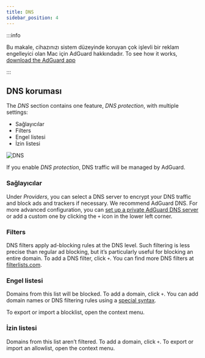 ```yaml
---
title: DNS
sidebar_position: 4
---
```


:::info

Bu makale, cihazınızı sistem düzeyinde koruyan çok işlevli bir reklam engelleyici olan Mac için AdGuard hakkındadır. To see how it works, [download the AdGuard app](https://agrd.io/download-kb-adblock)

:::

## DNS koruması

The _DNS_ section contains one feature, _DNS protection_, with multiple settings:

- Sağlayıcılar
- Filters
- Engel listesi
- İzin listesi

![DNS](https://cdn.adtidy.org/content/kb/ad_blocker/mac/dns.png)

If you enable _DNS protection_, DNS traffic will be managed by AdGuard.

### Sağlayıcılar

Under _Providers_, you can select a DNS server to encrypt your DNS traffic and block ads and trackers if necessary. We recommend AdGuard DNS. For more advanced configuration, you can [set up a private AdGuard DNS server](https://adguard-dns.io/welcome.html) or add a custom one by clicking the `+` icon in the lower left corner.

### Filters

DNS filters apply ad-blocking rules at the DNS level. Such filtering is less precise than regular ad blocking, but it’s particularly useful for blocking an entire domain. To add a DNS filter, click `+`. You can find more DNS filters at [filterlists.com](https://filterlists.com/).

### Engel listesi

Domains from this list will be blocked. To add a domain, click `+`. You can add domain names or DNS filtering rules using a [special syntax](https://adguard-dns.io/kb/general/dns-filtering-syntax/).

To export or import a blocklist, open the context menu.

### İzin listesi

Domains from this list aren’t filtered. To add a domain, click `+`. To export or import an allowlist, open the context menu.
